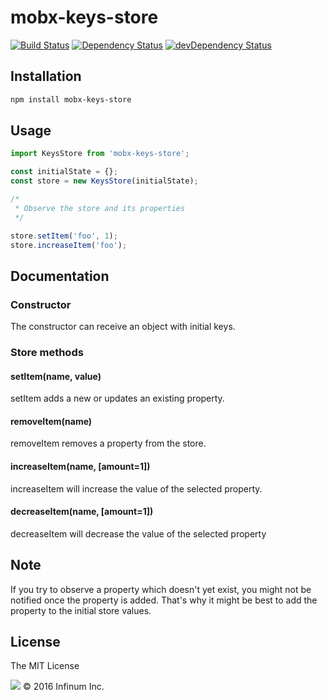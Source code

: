 # mobx-keys-store

[![Build Status](https://travis-ci.org/infinum/mobx-keys-store.svg?branch=master)](https://travis-ci.org/infinum/mobx-keys-store)
[![Dependency Status](https://david-dm.org/infinum/mobx-keys-store.svg)](https://david-dm.org/infinum/mobx-keys-store)
[![devDependency Status](https://david-dm.org/infinum/mobx-keys-store/dev-status.svg)](https://david-dm.org/infinum/mobx-keys-store#info=devDependencies)

## Installation

```bash
npm install mobx-keys-store
```

## Usage

```javascript
import KeysStore from 'mobx-keys-store';

const initialState = {};
const store = new KeysStore(initialState);

/*
 * Observe the store and its properties
 */

store.setItem('foo', 1);
store.increaseItem('foo');
```

## Documentation

### Constructor
The constructor can receive an object with initial keys.

### Store methods

#### setItem(name, value)
setItem adds a new or updates an existing property.

#### removeItem(name)
removeItem removes a property from the store.

#### increaseItem(name, [amount=1])
increaseItem will increase the value of the selected property.

#### decreaseItem(name, [amount=1])
decreaseItem will decrease the value of the selected property

## Note

If you try to observe a property which doesn't yet exist, you might not be notified once the property is added. That's why it might be best to add the property to the initial store values.

## License

The MIT License

![](https://assets.infinum.co/assets/brand-logo-9e079bfa1875e17c8c1f71d1fee49cf0.svg) © 2016 Infinum Inc.

